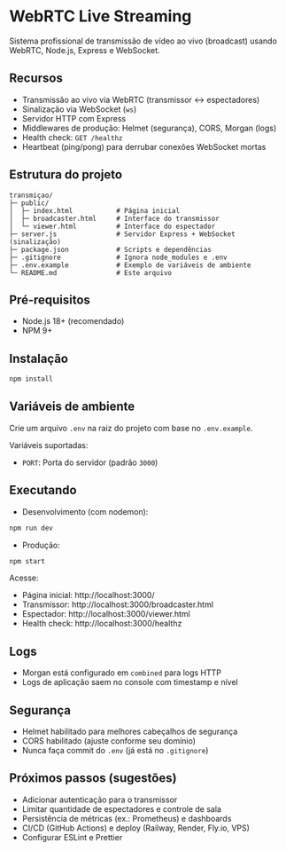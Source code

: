 # WebRTC Live Streaming

Sistema profissional de transmissão de vídeo ao vivo (broadcast) usando WebRTC, Node.js, Express e WebSocket.

## Recursos
- Transmissão ao vivo via WebRTC (transmissor ↔ espectadores)
- Sinalização via WebSocket (`ws`)
- Servidor HTTP com Express
- Middlewares de produção: Helmet (segurança), CORS, Morgan (logs)
- Health check: `GET /healthz`
- Heartbeat (ping/pong) para derrubar conexões WebSocket mortas

## Estrutura do projeto
```
transmiçao/
├─ public/
│  ├─ index.html           # Página inicial
│  ├─ broadcaster.html     # Interface do transmissor
│  └─ viewer.html          # Interface do espectador
├─ server.js               # Servidor Express + WebSocket (sinalização)
├─ package.json            # Scripts e dependências
├─ .gitignore              # Ignora node_modules e .env
├─ .env.example            # Exemplo de variáveis de ambiente
└─ README.md               # Este arquivo
```

## Pré-requisitos
- Node.js 18+ (recomendado)
- NPM 9+

## Instalação
```bash
npm install
```

## Variáveis de ambiente
Crie um arquivo `.env` na raiz do projeto com base no `.env.example`.

Variáveis suportadas:
- `PORT`: Porta do servidor (padrão `3000`)

## Executando
- Desenvolvimento (com nodemon):
```bash
npm run dev
```
- Produção:
```bash
npm start
```

Acesse:
- Página inicial: http://localhost:3000/
- Transmissor: http://localhost:3000/broadcaster.html
- Espectador: http://localhost:3000/viewer.html
- Health check: http://localhost:3000/healthz

## Logs
- Morgan está configurado em `combined` para logs HTTP
- Logs de aplicação saem no console com timestamp e nível

## Segurança
- Helmet habilitado para melhores cabeçalhos de segurança
- CORS habilitado (ajuste conforme seu domínio)
- Nunca faça commit do `.env` (já está no `.gitignore`)

## Próximos passos (sugestões)
- Adicionar autenticação para o transmissor
- Limitar quantidade de espectadores e controle de sala
- Persistência de métricas (ex.: Prometheus) e dashboards
- CI/CD (GitHub Actions) e deploy (Railway, Render, Fly.io, VPS)
- Configurar ESLint e Prettier
